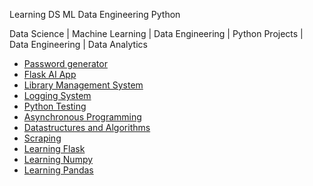 Learning DS ML Data Engineering Python

Data Science | Machine Learning | Data Engineering | Python Projects | Data Engineering | Data Analytics


  <ul>
    <li>
      <a href="https://github.com/rajaalebchiri/passgen">Password generator</a>
    </li>
     <li>
      <a href="translator_flask">Flask AI App</a>
    </li>
     <li>
      <a href="Library Management System/README.md">Library Management System</a>
    </li>
    <li>
      <a href="Logging System/README.md">Logging System</a>
    </li>
    <li>
      <a href="Python Testing/README.md">Python Testing</a>
    </li>
    <li>
      <a href="asynchronous Programming/README.md">Asynchronous Programming</a>
    </li>
    <li>
     <a href="Datastructures and Algorithms/README.md">Datastructures and Algorithms</a>
    </li>
    <li>
     <a href="Scraping/README.md">Scraping</a>
    </li>
    <li>
     <a href="Flask_APP/README.md">Learning Flask</a>
    </li>
    <li>
      <a href="Learning_Numpy/README.md">Learning Numpy</a>
    </li>
<li>
      <a href="Learning_Pandas/README.md">Learning Pandas</a>
    </li>
  </ul>


